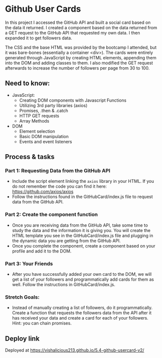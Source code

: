 # Github User Cards

In this project I accessed the GitHub API and built a social card based on the data it returned. I created a component based on the data returned from a GET request to the GitHub API that requested my own data. I then expanded it to get followers data. 

The CSS and the base HTML was provided by the bootcamp I attended, but it was bare-bones (essentially a container \<div>). The cards were entirely generated through JavaScript by creating HTML elements, appending them into the DOM and adding classes to them. I also modified the GET request afterwards to increase the number of followers per page from 30 to 100.

## Need to know:

* JavaScript:
  * Creating DOM components with Javascript Functions
  * Utilizing 3rd party libraries (axios)
  * Promises, .then & .catch
  * HTTP GET requests
  * Array Methods
* DOM
  * Element selection
  * Basic DOM manipulation
  * Events and event listeners

## Process & tasks

### Part 1: Requesting Data from the GitHub API
* Include the script element linking the `axios` library in your HTML. If you do not remember the code you can find it here: https://github.com/axios/axios
* Follow the instructions found in the GitHubCard/index.js file to request data from the GitHub API.

### Part 2: Create the component function

* Once you are receiving data from the GitHub API, take some time to study the data and the information it is giving you. You will create the HTML template you see in the GitHubCard/index.js file and plugging in the dynamic data you are getting from the GitHub API.
* Once you complete the component, create a component based on your profile and add it to the DOM.

### Part 3: Your Friends

* After you have successfully added your own card to the DOM, we will get a list of your followers and programmatically add cards for them as well. Follow the instructions in GitHubCard/index.js. 

### Stretch Goals:

* Instead of manually creating a list of followers, do it programmatically. Create a function that requests the followers data from the API after it has received your data and create a card for each of your followers. Hint: you can chain promises.

## Deploy link

Deployed at https://vishalicious213.github.io/5.4-github-usercard-v2/